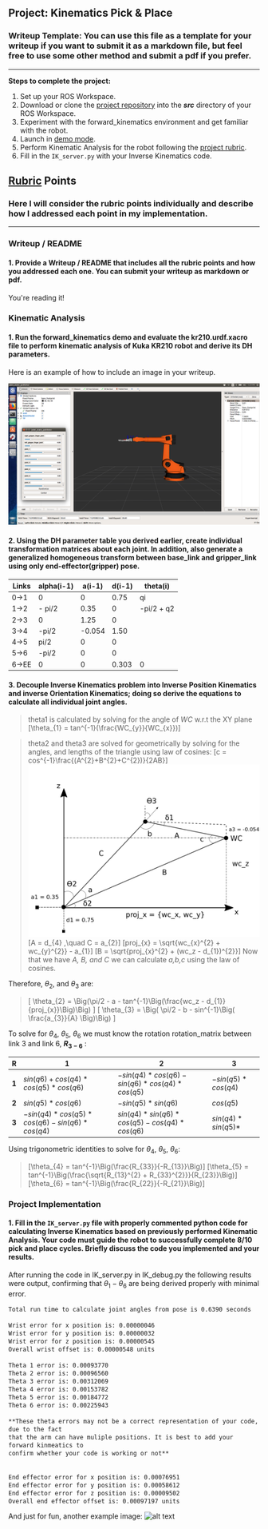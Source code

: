 ## Project: Kinematics Pick & Place
### Writeup Template: You can use this file as a template for your writeup if you want to submit it as a markdown file, but feel free to use some other method and submit a pdf if you prefer.

---


**Steps to complete the project:**  


1. Set up your ROS Workspace.
2. Download or clone the [project repository](https://github.com/udacity/RoboND-Kinematics-Project) into the ***src*** directory of your ROS Workspace.  
3. Experiment with the forward_kinematics environment and get familiar with the robot.
4. Launch in [demo mode](https://classroom.udacity.com/nanodegrees/nd209/parts/7b2fd2d7-e181-401e-977a-6158c77bf816/modules/8855de3f-2897-46c3-a805-628b5ecf045b/lessons/91d017b1-4493-4522-ad52-04a74a01094c/concepts/ae64bb91-e8c4-44c9-adbe-798e8f688193).
5. Perform Kinematic Analysis for the robot following the [project rubric](https://review.udacity.com/#!/rubrics/972/view).
6. Fill in the `IK_server.py` with your Inverse Kinematics code.


[//]: # (Image References)

[image1]: ./misc_images/2018-04-18_13-37-13.png
[imageIKDecouple]: ./misc_images/joint_decouple.png
[image3]: ./misc_images/misc2.png

## [Rubric](https://review.udacity.com/#!/rubrics/972/view) Points
### Here I will consider the rubric points individually and describe how I addressed each point in my implementation.  

---
### Writeup / README

#### 1. Provide a Writeup / README that includes all the rubric points and how you addressed each one.  You can submit your writeup as markdown or pdf.  

You're reading it!

### Kinematic Analysis
#### 1. Run the forward_kinematics demo and evaluate the kr210.urdf.xacro file to perform kinematic analysis of Kuka KR210 robot and derive its DH parameters.

Here is an example of how to include an image in your writeup.

![alt text][image1]

#### 2. Using the DH parameter table you derived earlier, create individual transformation matrices about each joint. In addition, also generate a generalized homogeneous transform between base_link and gripper_link using only end-effector(gripper) pose.

Links | alpha(i-1) | a(i-1) | d(i-1) | theta(i)
---  | ---    | ---    | ---  | ---
0->1 | 0      | 0      | 0.75 | qi
1->2 | - pi/2 | 0.35   | 0    | -pi/2 + q2
2->3 | 0      | 1.25   | 0    |
3->4 |  -pi/2 | -0.054 | 1.50 |
4->5 |  pi/2  | 0      | 0    |
5->6 | -pi/2  | 0      | 0    |
6->EE| 0      | 0      | 0.303| 0


#### 3. Decouple Inverse Kinematics problem into Inverse Position Kinematics and inverse Orientation Kinematics; doing so derive the equations to calculate all individual joint angles.

> theta1 is calculated by solving for the angle of _WC_ w.r.t the XY plane
> \[\theta_{1} = tan^{-1}(\frac{WC_{y}}{WC_{x}})\]

> theta2 and theta3 are solved for geometrically by solving for the angles, and lengths of the triangle using law of cosines:
>\[c = cos^{-1}\frac{(A^{2}+B^{2}+C^{2})}{2AB}\]
>![alt text][imageIKDecouple]
> \[A = d_{4} ,\quad C = a_{2}\]
> \[proj_{x} = \sqrt{wc_{x}^{2} + wc_{y}^{2}} - a_{1}\]
> \[B = \sqrt{proj_{x}^{2} + (wc_z - d_{1})^{2}}\]
> Now that we have _A, B, and C_ we can calculate _a,b,c_ using the law of cosines.

 Therefore, $\theta_{2}$, and $\theta_{3}$ are:
> \[ \theta_{2} = \Big(\pi/2 - a - tan^{-1}\Big(\frac{wc_z - d_{1}}{proj_{x}}\Big)\Big)  \]
> \[ \theta_{3} = \Big( \pi/2 - b - sin^{-1}\Big( \frac{a_{3}}{A} \Big)\Big) \]

To solve for $\theta_{4}$, $\theta_{5}$, $\theta_{6}$ we must know the rotation rotation_matrix between link 3 and link 6, **$R_{3-6}$** :

 R |1                                   | 2                                            | 3
 --- |---                                 | ---                                          | ---
 **1**  |$sin(q6) + cos(q4)*cos(q5)*cos(q6)$ | $-sin(q4)*cos(q6) - sin(q6)*cos(q4)*cos(q5)$ | $-sin(q5)*cos(q4)$
 **2**  |$sin(q5)*cos(q6)$                   | $-sin(q5)*sin(q6)$                           | $cos(q5)$
 **3**  |$-sin(q4)*cos(q5)*cos(q6) - sin(q6)*cos(q4)$ | $sin(q4)*sin(q6)*cos(q5) - cos(q4)*cos(q6)$  | $sin(q4)*sin(q5)$*

Using trigonometric identities to solve for $\theta_{4}$, $\theta_{5}$, $\theta_{6}$:

> \[\theta_{4} = tan^{-1}\Big(\frac{R_{33}}{-R_{13}}\Big)\]
> \[\theta_{5} = tan^{-1}\Big(\frac{\sqrt{R_{13}^{2} + R_{33}^{2}}}{R_{23}}\Big)\]
> \[\theta_{6} = tan^{-1}\Big(\frac{R_{22}}{-R_{21}}\Big)\]


### Project Implementation

#### 1. Fill in the `IK_server.py` file with properly commented python code for calculating Inverse Kinematics based on previously performed Kinematic Analysis. Your code must guide the robot to successfully complete 8/10 pick and place cycles. Briefly discuss the code you implemented and your results.

After running the code in IK_server.py in IK_debug.py the following results were output, confirming that $\theta_{1}-\theta_{6}$ are being derived properly with minimal error.

```
Total run time to calculate joint angles from pose is 0.6390 seconds

Wrist error for x position is: 0.00000046
Wrist error for y position is: 0.00000032
Wrist error for z position is: 0.00000545
Overall wrist offset is: 0.00000548 units

Theta 1 error is: 0.00093770
Theta 2 error is: 0.00096560
Theta 3 error is: 0.00312069
Theta 4 error is: 0.00153782
Theta 5 error is: 0.00184772
Theta 6 error is: 0.00225943

**These theta errors may not be a correct representation of your code, due to the fact            
that the arm can have muliple positions. It is best to add your forward kinmeatics to            
confirm whether your code is working or not**


End effector error for x position is: 0.00076951
End effector error for y position is: 0.00058612
End effector error for z position is: 0.00009502
Overall end effector offset is: 0.00097197 units
```




And just for fun, another example image:
![alt text][image3]
